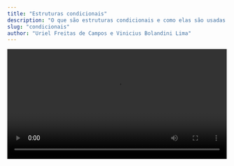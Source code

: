 ```yaml
---
title: "Estruturas condicionais"
description: "O que são estruturas condicionais e como elas são usadas na programação"
slug: "condicionais"
author: "Uriel Freitas de Campos e Vinicius Bolandini Lima"
---
```

<video controls width="100%">
    <source src="/condicionais.mp4" type="video/mp4" />
    Your browser does not support the video tag.
</video>
